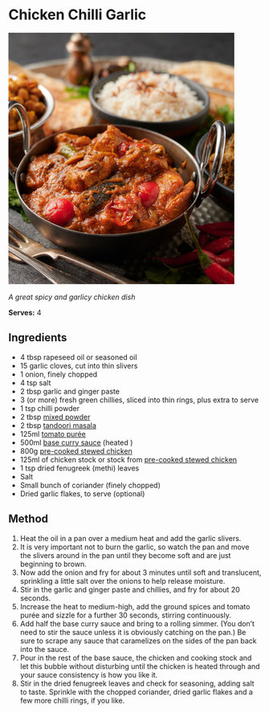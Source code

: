 # Chicken Chilli Garlic

![Name](resources/chilli-garlic.png)

*A great spicy and garlicy chicken dish*

**Serves:** 4

## Ingredients
- 4 tbsp rapeseed oil or seasoned oil
- 15 garlic cloves, cut into thin slivers 
- 1 onion, finely chopped 
- 4 tsp salt 
- 2 tbsp garlic and ginger paste 
- 3 (or more) fresh green chillies, sliced into thin rings, plus extra to serve
- 1 tsp chilli powder 
- 2 tbsp [mixed powder](../Base/mixed-powder.md)
- 2 tbsp [tandoori masala ](../Base/tandoori-masala-powder.md)
- 125ml [tomato purée ](../Base/tomato-puree.md)
- 500ml [base curry sauce](../Base/curry-base.md) (heated )
- 800g [pre-cooked stewed chicken](../Base/pre-cooked-chicken.md)
- 125ml of chicken stock or stock from [pre-cooked stewed chicken](../Base/curry-base.md)
- 1 tsp dried fenugreek (methi) leaves 
- Salt 
- Small bunch of coriander (finely chopped)
- Dried garlic flakes, to serve (optional) 

## Method
1. Heat the oil in a pan over a medium heat and add the garlic slivers. 
1. It is very important not to burn the garlic, so watch the pan and move the slivers around in the pan until they become soft and are just beginning to brown. 
1. Now add the onion and fry for about 3 minutes until soft and translucent, sprinkling a little salt over the onions to help release moisture. 
1. Stir in the garlic and ginger paste and chillies, and fry for about 20 seconds. 
1. Increase the heat to medium-high, add the ground spices and tomato purée and sizzle for a further 30 seconds, stirring continuously. 
1. Add half the base curry sauce and bring to a rolling simmer. (You don’t need to stir the sauce unless it is obviously catching on the pan.) Be sure to scrape any sauce that caramelizes on the sides of the pan back into the sauce. 
1. Pour in the rest of the base sauce, the chicken and cooking stock and let this bubble without disturbing until the chicken is heated through and your sauce consistency is how you like it. 
1. Stir in the dried fenugreek leaves and check for seasoning, adding salt to taste. Sprinkle with the chopped coriander, dried garlic flakes and a few more chilli rings, if you like. 
